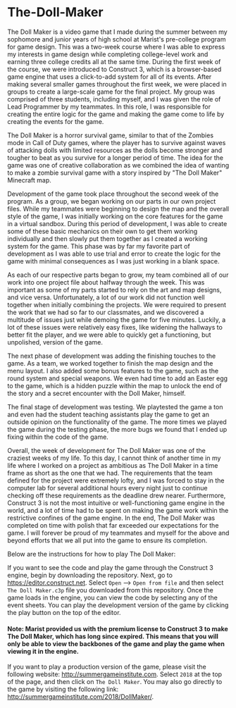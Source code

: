# The-Doll-Maker

The Doll Maker is a video game that I made during the summer between my sophomore and junior years of high school at Marist's pre-college program for game design. This was a two-week course where I was able to express my interests in game design while completing college-level work and earning three college credits all at the same time. During the first week of the course, we were introduced to Construct 3, which is a browser-based game engine that uses a click-to-add system for all of its events. After making several smaller games throughout the first week, we were placed in groups to create a large-scale game for the final project. My group was comprised of three students, including myself, and I was given the role of Lead Programmer by my teammates. In this role, I was responsible for creating the entire logic for the game and making the game come to life by creating the events for the game.

The Doll Maker is a horror survival game, similar to that of the Zombies mode in Call of Duty games, where the player has to survive against waves of attacking dolls with limited resources as the dolls become stronger and tougher to beat as you survive for a longer period of time. The idea for the game was one of creative collaboration as we combined the idea of wanting to make a zombie survival game with a story inspired by "The Doll Maker" Minecraft map.

Development of the game took place throughout the second week of the program. As a group, we began working on our parts in our own project files. While my teammates were beginning to design the map and the overall style of the game, I was initially working on the core features for the game in a virtual sandbox. During this period of development, I was able to create some of these basic mechanics on their own to get them working individually and then slowly put them together as I created a working system for the game. This phase was by far my favorite part of development as I was able to use trial and error to create the logic for the game with minimal consequences as I was just working in a blank space.

As each of our respective parts began to grow, my team combined all of our work into one project file about halfway through the week. This was important as some of my parts started to rely on the art and map designs, and vice versa. Unfortunately, a lot of our work did not function well together when initially combining the projects. We were required to present the work that we had so far to our classmates, and we discovered a multitude of issues just while demoing the game for five minutes. Luckily, a lot of these issues were relatively easy fixes, like widening the hallways to better fit the player, and we were able to quickly get a functioning, but unpolished, version of the game.

The next phase of development was adding the finishing touches to the game. As a team, we worked together to finish the map design and the menu layout. I also added some bonus features to the game, such as the round system and special weapons. We even had time to add an Easter egg to the game, which is a hidden puzzle within the map to unlock the end of the story and a secret encounter with the Doll Maker, himself.

The final stage of development was testing. We playtested the game a ton and even had the student teaching assistants play the game to get an outside opinion on the functionality of the game. The more times we played the game during the testing phase, the more bugs we found that I ended up fixing within the code of the game.

Overall, the week of development for The Doll Maker was one of the craziest weeks of my life. To this day, I cannot think of another time in my life where I worked on a project as ambitious as The Doll Maker in a time frame as short as the one that we had. The requirements that the team defined for the project were extremely lofty, and I was forced to stay in the computer lab for several additional hours every night just to continue checking off these requirements as the deadline drew nearer. Furthermore, Construct 3 is not the most intuitive or well-functioning game engine in the world, and a lot of time had to be spent on making the game work within the restrictive confines of the game engine. In the end, The Doll Maker was completed on time with polish that far exceeded our expectations for the game. I will forever be proud of my teammates and myself for the above and beyond efforts that we all put into the game to ensure its completion.

Below are the instructions for how to play The Doll Maker:

If you want to see the code and play the game through the Construct 3 engine, begin by downloading the repository. Next, go to https://editor.construct.net. Select `Open` --> `Open from file` and then select `The Doll Maker.c3p` file you downloaded from this repository. Once the game loads in the engine, you can view the code by selecting any of the event sheets. You can play the development version of the game by clicking the play button on the top of the editor.
#### Note: Marist provided us with the premium license to Construct 3 to make The Doll Maker, which has long since expired. This means that you will only be able to view the backbones of the game and play the game when viewing it in the engine.

If you want to play a production version of the game, please visit the following website: http://summergameinstitute.com. Select `2018` at the top of the page, and then click on `The Doll Maker`. You may also go directly to the game by visiting the following link: http://summergameinstitute.com/2018/DollMaker/.
